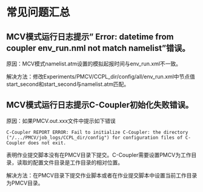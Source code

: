 # 常见问题汇总

## MCV模式运行日志提示” Error: datetime from coupler env_run.nml not match namelist”错误。

原因：MCV模式namelist.atm设置的模拟起报时间与env_run.xml不一致。

解决方法：修改Experiments/PMCV/CCPL_dir/config/all/env_run.xml中节点值start_second和start_second与namelist.atm匹配。

## MCV模式运行日志提示C-Coupler初始化失败错误。

原因：如果PMCV.out.xxx文件中提示如下错误

```
C-Coupler REPORT ERROR: Fail to initialize C-Coupler: the directory ("/.../PMCV/job_logs/CCPL_dir/config") for configuration files of C-Coupler does not exit.
```

表明作业提交脚本没有在PMCV目录下提交。C-Coupler需要设置PMCV为工作目录，读取的配置文件目录是工作目录的相对位置。

解决方法：在PMCV目录下提交作业脚本或者在作业提交脚本中设置当前工作目录为PMCV目录。



